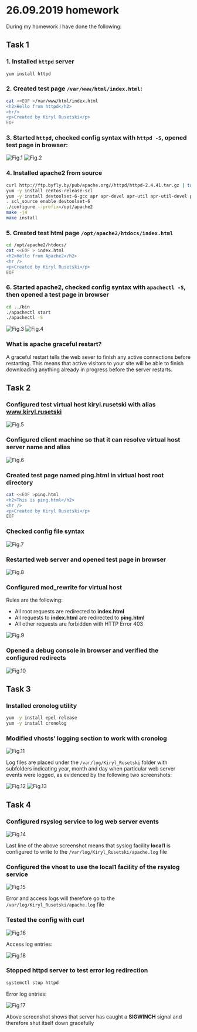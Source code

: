 # 26.09.2019 homework

During my homework I have done the following:
## Task 1

### 1. Installed ``httpd`` server
```sh
yum install httpd
```

### 2. Created test page ``/var/www/html/index.html``:
```sh
cat <<EOF >/var/www/html/index.html
<h2>Hello from httpd</h2>
<hr/>
<p>Created by Kiryl Rusetski</p>
EOF
```

### 3. Started ``httpd``, checked config syntax with ``httpd -S``, opened test page in browser:
![Fig.1](images/1.png)
![Fig.2](images/2.png)

### 4. Installed apache2 from source
```sh
curl http://ftp.byfly.by/pub/apache.org//httpd/httpd-2.4.41.tar.gz | tar xz -C /opt
yum -y install centos-release-scl 
yum -y install devtoolset-6-gcc apr apr-devel apr-util apr-util-devel pcre-devel
. scl_source enable devtoolset-6
./configure --prefix=/opt/apache2
make -j4
make install
```

### 5. Created test html page ``/opt/apache2/htdocs/index.html``
```sh
cd /opt/apache2/htdocs/
cat <<EOF > index.html
<h2>Hello from Apache2</h2>
<hr />
<p>Created by Kiryl Rusetski</p>
EOF
```

### 6. Started apache2, checked config syntax with ``apachectl -S``, then opened a test page in browser

```sh
cd ../bin
./apachectl start
./apachectl -S
```
![Fig.3](images/3.png)
![Fig.4](images/4.png)

### What is apache graceful restart?
A graceful restart tells the web sever to finish any active connections before restarting. This means that active visitors to your site will be able to finish downloading anything already in progress before the server restarts.

## Task 2
### Configured test virtual host **kiryl.rusetski** with alias **www.kiryl.rusetski**
![Fig.5](images/5.png)
### Configured client machine so that it can resolve virtual host server name and alias
![Fig.6](images/6.png)
### Created test page named ping.html in virtual host root directory
```sh
cat <<EOF >ping.html
<h2>This is ping.html</h2>
<hr />
<p>Created by Kiryl Rusetski</p>
EOF
```
### Checked config file syntax
![Fig.7](images/7.png)
### Restarted web server and opened test page in browser
![Fig.8](images/8.png)
### Configured mod_rewrite for virtual host
Rules are the following:
- All root requests are redirected to **index.html** 
- All requests to **index.html** are redirected to **ping.html**
- All other requests are forbidden with HTTP Error 403

![Fig.9](images/9.png)
### Opened a debug console in browser and verified the configured redirects
![Fig.10](images/10.png)

## Task 3
### Installed cronolog utility
```sh
yum -y install epel-release
yum -y install cronolog
```
### Modified vhosts' logging section to work with cronolog
![Fig.11](images/11.png)

Log files are placed under the ``/var/log/Kiryl_Rusetski`` folder with subfolders indicating year, month and day when particular web server events were logged, as evidenced by the following two screenshots:

![Fig.12](images/12.png)
![Fig.13](images/13.png)

## Task 4
### Configured rsyslog service to log web server events
![Fig.14](images/14.png)

Last line of the above screenshot means that syslog facility **local1** is configured to write to the ``/var/log/Kiryl_Rusetski/apache.log`` file
### Configured the vhost to use the local1 facility of the rsyslog service
![Fig.15](images/15.png)

Error and access logs will therefore go to the ``/var/log/Kiryl_Rusetski/apache.log`` file
### Tested the config with curl
![Fig.16](images/16.png)

Access log entries:

![Fig.18](images/18.png)

### Stopped httpd server to test error log redirection
```sh
systemctl stop httpd
```
Error log entries:

![Fig.17](images/17.png)

Above screenshot shows that server has caught a **SIGWINCH** signal and therefore shut itself down gracefully

